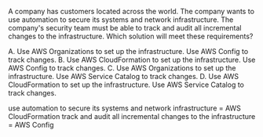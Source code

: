A company has customers located across the world. The company wants to use automation to secure its systems and network infrastructure. The company's security team must be able to track and audit all incremental changes to the infrastructure. Which solution will meet these requirements? 

A. Use AWS Organizations to set up the infrastructure. Use AWS Config to track changes. 
B. Use AWS CloudFormation to set up the infrastructure. Use AWS Config to track changes. 
C. Use AWS Organizations to set up the infrastructure. Use AWS Service Catalog to track changes. 
D. Use AWS CloudFormation to set up the infrastructure. Use AWS Service Catalog to track changes.

use automation to secure its systems and network infrastructure = AWS CloudFormation 
track and audit all incremental changes to the infrastructure = AWS Config